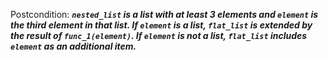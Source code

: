 Postcondition: ***`nested_list` is a list with at least 3 elements and `element` is the third element in that list. If `element` is a list, `flat_list` is extended by the result of `func_1(element)`. If `element` is not a list, `flat_list` includes `element` as an additional item.***